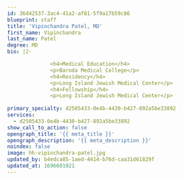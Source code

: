 ```yaml
---
id: 36d42537-3ac4-41a2-af81-5f9a17b59c86
blueprint: staff
title: 'Vipinchandra Patel, MD'
first_name: Vipinchandra
last_name: Patel
degree: MD
bio: |2-

              <h4>Medical Education</h4>
              <p>Baroda Medical College</p>
              <h4>Residency</h4>
              <p>Long Island Jewish Medical Center</p>
              <h4>Fellowship</h4>
              <p>Long Island Jewish Medical Center</p>
          
primary_specialty: d2505433-0e4b-4430-b427-892a5be33892
services:
  - d2505433-0e4b-4430-b427-892a5be33892
show_call_to_action: false
opengraph_title: '{{ meta_title }}'
opengraph_description: '{{ meta_description }}'
noindex: false
image: hh-vipinchandra-patel.jpg
updated_by: b4edca85-1aed-4414-b76d-caa31d61829f
updated_at: 1696601921
---
```

